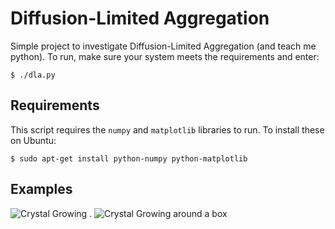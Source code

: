 Diffusion-Limited Aggregation
=============================

Simple project to investigate Diffusion-Limited Aggregation (and teach me python). To run, make sure 
your system meets the requirements and enter:

    $ ./dla.py
        
Requirements
------------

This script requires the `numpy` and `matplotlib` libraries to run. To install these on Ubuntu:

    $ sudo apt-get install python-numpy python-matplotlib
        

Examples
--------

![Crystal Growing](/hemmer/pyDLA/raw/master/img/n50000.png) . 
![Crystal Growing around a box](/hemmer/pyDLA/raw/master/img/n20000.png)
